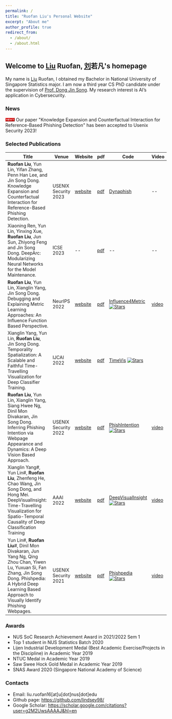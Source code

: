 ```yaml
---
permalink: /
title: "Ruofan Liu's Personal Website"
excerpt: "About me"
author_profile: true
redirect_from: 
  - /about/
  - /about.html
---
```


## Welcome to <u>Liu</u> Ruofan, <u>刘</u>若凡's homepage
My name is <u>Liu</u> Ruofan, I obtained my Bachelor in National University of Singapore Statistics major. 
I am now a third year CS PhD candidate under the supervision of [Prof. Dong Jin Song](https://www.comp.nus.edu.sg/~dongjs/). 
My research interest is AI’s application in Cybersecurity. 

### News 
<img src="_pages/icon_new.gif"> Our paper "Knowledge Expansion and Counterfactual Interaction for Reference-Based Phishing Detection" has been accepted to Usenix Security 2023! 

### Selected Publications
| Title | Venue | Website | pdf | Code | Video |
| -- | -- | -- | -- | -- | -- |
| **Ruofan Liu**, Yun Lin, Yifan Zhang, Penn Han Lee, and Jin Song Dong. Knowledge Expansion and Counterfactual Interaction for Reference-Based Phishing Detection. | USENIX Security 2023 | [website]() | [pdf]() | [Dynaphish](https://github.com/lindsey98/Dynaphish) | -- |
| Xiaoning Ren, Yun Lin, Yinxing Xue, **Ruofan Liu**, Jun Sun, Zhiyong Feng and Jin Song Dong. DeepArc: Modularizing Neural Networks for the Model Maintenance. | ICSE 2023 | -- | [pdf](http://linyun.info/publications/icse23.pdf) | -- | -- |
| **Ruofan Liu**, Yun Lin, Xianglin Yang, Jin Song Dong. Debugging and Explaining Metric Learning Approaches: An Influence Function Based Perspective. | NeurIPS 2022 | [website](https://sites.google.com/view/empirical-influence-function/) | [pdf](http://linyun.info/publications/neurips22.pdf) | [Influence4Metric](https://github.com/lindsey98/Influence_function_metric_learning) [![Stars](https://img.shields.io/github/stars/lindsey98/Influence_function_metric_learning.svg)](https://github.com/lindsey98/Influence_function_metric_learning/stargazers) | [video](https://recorder-v3.slideslive.com/?share=71990&s=9d4e64bb-8057-4725-a30c-0f753fa89ee4) |
| Xianglin Yang, Yun Lin, **Ruofan Liu**, Jin Song Dong. Temporality Spatialization: A Scalable and Faithful Time-Travelling Visualization for Deep Classifier Training. | IJCAI 2022 | [website](https://sites.google.com/view/timevis/home) | [pdf](http://linyun.info/publications/ijcai22.pdf) | [TimeVis](https://github.com/xianglinyang/SingleVisualization) [![Stars](https://img.shields.io/github/stars/xianglinyang/SingleVisualization.svg)](https://github.com/xianglinyang/SingleVisualization/stargazers) |
| **Ruofan Liu**, Yun Lin,  Xianglin Yang, Siang Hwee Ng, Dinil Mon Divakaran, Jin Song Dong. Inferring Phishing Intention via Webpage Appearance and Dynamics: A Deep Vision Based Approach. | USENIX Security 2022 | [website](https://sites.google.com/view/phishintention/home) | [pdf](http://linyun.info/publications/usenix22.pdf) | [PhishIntention](https://github.com/lindsey98/PhishIntention) [![Stars](https://img.shields.io/github/stars/lindsey98/PhishIntention.svg)](https://github.com/lindsey98/PhishIntention/stargazers) | [video](https://youtu.be/yU7FrlSJ818) |
| Xianglin Yang#, Yun Lin#, **Ruofan Liu**, Zhenfeng He, Chao Wang, Jin Song Dong, and Hong Mei. DeepVisualInsight: Time-Travelling Visualization for Spatio-Temporal Causality of Deep Classification Training | AAAI 2022 | [website](https://sites.google.com/view/deepvisualinsight/home) | [pdf](http://linyun.info/publications/deepvisualinsight-aaai22.pdf) | [DeepVisualInsight](https://github.com/xianglinyang/DeepVisualInsight) [![Stars](https://img.shields.io/github/stars/xianglinyang/DeepVisualInsight.svg)](https://github.com/xianglinyang/DeepVisualInsight/stargazers) | [video](https://recorder-v3.slideslive.com/?share=57789&s=e8f4c2ef-76e9-48be-89a0-76b2ca201a27) | 
| Yun Lin#, **Ruofan Liu**#, Dinil Mon Divakaran, Jun Yang Ng, Qing Zhou Chan, Yiwen Lu, Yuxuan Si, Fan Zhang, Jin Song Dong. Phishpedia: A Hybrid Deep Learning Based Approach to Visually Identify Phishing Webpages. | USENIX Security 2021 | [website](https://sites.google.com/view/phishpedia-site/home) | [pdf](http://linyun.info/publications/usenix21.pdf) | [Phishpedia](https://github.com/lindsey98/Phishpedia) [![Stars](https://img.shields.io/github/stars/lindsey98/Phishpedia.svg)](https://github.com/lindsey98/Phishpedia/stargazers) | [video](https://www.youtube.com/watch?v=-DlaLALXDnM) |

### Awards
- NUS SoC Research Achievement Award in 2021/2022 Sem 1
- Top 1 student in NUS Statistics Batch 2020
- Lijen Industrial Development Medal (Best Academic Exercise/Projects in the Discipline) in Academic Year 2019
- NTUC Medal in Academic Year 2019
- Saw Swee Hock Gold Medal in Academic Year 2019
- SNAS Award 2020 (Singapore National Academy of Science)

### Contacts 
- Email: liu.ruofan16[at]u[dot]nus[dot]edu
- Github page: https://github.com/lindsey98/
- Google Scholar: https://scholar.google.com/citations?user=g2M2UwsAAAAJ&hl=en
